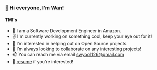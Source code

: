 <!-- ![visitor badge](https://visitor-badge.glitch.me/badge?page_id=wannieman98.visitor-badge)
 -->
### 👋 Hi everyone, I’m Wan! 

#### TMI's
- 🏫 I am a Software Development Engineer in Amazon.
- ✌️ I'm currently working on something cool, keep your eye out for it!
- 👀 I’m interested in helping out on Open Source projects.
- 💞️ I’m always looking to collaborate on any interesting projects!
- 📫 You can reach me via email [swyoo1126@gmail.com](swyoo1126@gmail.com)
- 💼 [resume](https://drive.google.com/file/d/1W14_Kt-q93hhBrudzG6L1VcNIb4d9lw5/view?usp=sharing) if you're interested!